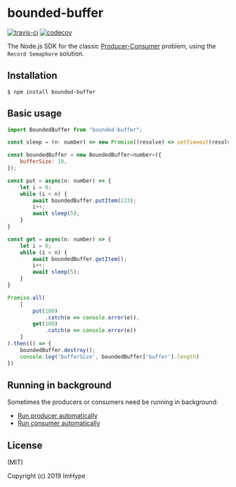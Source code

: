 bounded-buffer
======

[![travis-ci](https://travis-ci.com/ImHype/bounded-buffer.svg)](https://travis-ci.com/ImHype/bounded-buffer)
[![codecov](https://codecov.io/gh/ImHype/bounded-buffer/branch/master/graph/badge.svg)](https://codecov.io/gh/ImHype/bounded-buffer)


The Node.js SDK for the classic [Producer-Consumer](https://en.wikipedia.org/wiki/Producer%E2%80%93consumer_problem) problem, using the `Record Semaphore` solution.

Installation
------------

```
$ npm install bounded-buffer
```

Basic usage
-------------

```javascript
import BoundedBuffer from "bounded-buffer";

const sleep = (n: number) => new Promise((resolve) => setTimeout(resolve, n));

const boundedBuffer = new BoundedBuffer<number>({
    bufferSize: 10,
});

const put = async(n: number) => {
    let i = 0;
    while (i < n) {
        await boundedBuffer.putItem(123);
        i++;
        await sleep(5);
    }
}

const get = async(n: number) => {
    let i = 0;
    while (i < n) {
        await boundedBuffer.getItem();
        i++;
        await sleep(5);
    }
}

Promise.all(
    [
        put(100)
            .catch(e => console.error(e)),
        get(100)
            .catch(e => console.error(e))
    ]
).then(() => {
    boundedBuffer.destroy();
    console.log('bufferSize', boundedBuffer['buffer'].length)
})
```




Running in background
-------------

Sometimes the producers or consumers need be running in background:

* [Run producer automatically](./examples/consumable.ts)
* [Run consumer automatically](./examples/producable.ts)

License
-------
(MIT)

Copyright (c) 2019 ImHype
